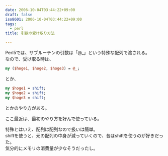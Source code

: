 ```yaml
---
date: 2006-10-04T03:44:22+09:00
draft: false
iso8601: 2006-10-04T03:44:22+09:00
tags:
  - perl
title: 引数の受け取り方法

---
```


Perl5では、サブルーチンの引数は「@_」という特殊な配列で渡される。  
なので、受け取る時は、

```perl
my ($hoge1, $hoge2, $hoge3) = @_;
```

とか、

```perl
my $hoge1 = shift;
my $hoge2 = shift;
my $hoge3 = shift;
```

とかのやり方がある。

ここ最近は、最初のやり方を好んで使っている。

特殊とはいえ、配列は配列なので扱いは簡単。  
shiftを使うと、元の配列の中身が減っていくので、昔はshiftを使うのが好きだった。  
気分的にメモリの消費量が少なそうだったし。
